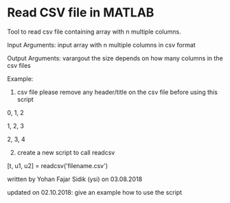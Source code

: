 # Read CSV file in MATLAB

Tool to read csv file containing array with n multiple columns.

Input Arguments:
input          array with n multiple columns in csv format
   
Output Arguments:
varargout      the size depends on how many columns in the csv files

Example:
1. csv file
please remove any header/title on the csv file before using this script


0, 1, 2

1, 2, 3

2, 3, 4


2. create a new script to call readcsv

[t, u1, u2]        = readcsv('filename.csv')

written by Yohan Fajar Sidik (ysi) on 03.08.2018

updated on 02.10.2018: give an example how to use the script
